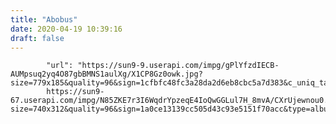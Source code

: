 ```yaml
---
title: "Abobus"
date: 2020-04-19 10:39:16
draft: false
---
```


            "url": "https://sun9-9.userapi.com/impg/gPlYfzdIECB-AUMpsuq2yq4O87gbBMNS1aulXg/X1CP8Gz0owk.jpg?size=779x185&quality=96&sign=1cfbfc48fc3a28da2d6eb8cbc5a7d383&c_uniq_tag=eMX1HjpjIvYQw432HYR56xKPdlz_5J_QXvG4cn4gviQ&type=album",
            https://sun9-67.userapi.com/impg/N85ZKE7r3I6WqdrYpzeqE4IoQwGGLul7H_8mvA/CXrUjewnou0.jpg?size=740x312&quality=96&sign=1a0ce13139cc505d43c93e5151f70acc&type=album
